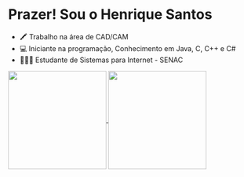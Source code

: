 # Prazer! Sou o Henrique Santos

- 🖍️ Trabalho na área de CAD/CAM
- 💻 Iniciante na programação, Conhecimento em Java, C, C++ e C#
- 👨🏽‍💻 Estudante de Sistemas para Internet - SENAC

<a href="https://github.com/anuraghazra/github-readme-stats">
  <img height=200 align="center" src="https://github-readme-stats.vercel.app/api?username=henriquesantos" />
</a>
<a href="https://github.com/anuraghazra/convoychat">
  <img height=200 align="center" src="https://github-readme-stats.vercel.app/api/top-langs?username=henriquesantos&layout=compact&langs_count=8&card_width=320" />
</a>

